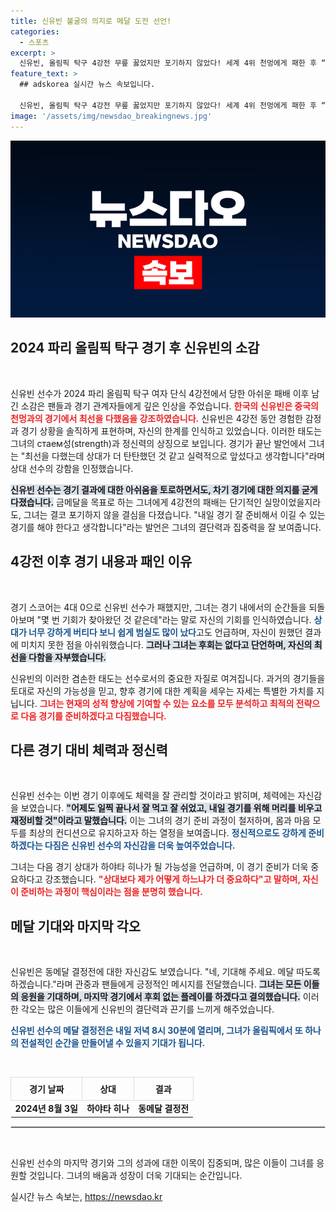 ```yaml
---
title: 신유빈 불굴의 의지로 메달 도전 선언!
categories:
  - 스포츠
excerpt: >
  신유빈, 올림픽 탁구 4강전 무릎 꿇었지만 포기하지 않았다! 세계 4위 천멍에게 패한 후 “내일 더 잘할 것” 다짐. 동메달 결정전에서의 반격이 주목받고 있는 가운데, 그는 메달을 따겠다고 굳게 결심했다.
feature_text: >
  ## adskorea 실시간 뉴스 속보입니다.

  신유빈, 올림픽 탁구 4강전 무릎 꿇었지만 포기하지 않았다! 세계 4위 천멍에게 패한 후 “내일 더 잘할 것” 다짐. 동메달 결정전에서의 반격이 주목받고 있는 가운데, 그는 메달을 따겠다고 굳게 결심했다.
image: '/assets/img/newsdao_breakingnews.jpg'
---
```


<p><img src="/assets/img/newsdao_breakingnews.jpg" alt="adskorea 속보" /></p>

<h2 data-ke-size="size26">2024 파리 올림픽 탁구 경기 후 신유빈의 소감</h2>

<p data-ke-size="size16">&nbsp;</p>

<p>신유빈 선수가 2024 파리 올림픽 탁구 여자 단식 4강전에서 당한 아쉬운 패배 이후 남긴 소감은 팬들과 경기 관계자들에게 깊은 인상을 주었습니다. <b><span style="color: #ee2323;">한국의 신유빈은 중국의 천멍과의 경기에서 최선을 다했음을 강조하였습니다.</span></b> 신유빈은 4강전 동안 경험한 감정과 경기 상황을 솔직하게 표현하며, 자신의 한계를 인식하고 있었습니다. 이러한 태도는 그녀의 стаем성(strength)과 정신력의 상징으로 보입니다. 경기가 끝난 발언에서 그녀는 "최선을 다했는데 상대가 더 탄탄했던 것 같고 실력적으로 앞섰다고 생각합니다"라며 상대 선수의 강함을 인정했습니다.</p>

<p><b><span style="background-color: #21538527;">신유빈 선수는 경기 결과에 대한 아쉬움을 토로하면서도, 차기 경기에 대한 의지를 굳게 다졌습니다.</span></b> 금메달을 목표로 하는 그녀에게 4강전의 패배는 단기적인 실망이었을지라도, 그녀는 결코 포기하지 않을 결심을 다졌습니다. "내일 경기 잘 준비해서 이길 수 있는 경기를 해야 한다고 생각합니다"라는 발언은 그녀의 결단력과 집중력을 잘 보여줍니다.</p>

<h2 data-ke-size="size26">4강전 이후 경기 내용과 패인 이유</h2>

<p data-ke-size="size16">&nbsp;</p>

<p>경기 스코어는 4대 0으로 신유빈 선수가 패했지만, 그녀는 경기 내에서의 순간들을 되돌아보며 "몇 번 기회가 찾아왔던 것 같은데"라는 말로 자신의 기회를 인식하였습니다. <b><span style="color: #1a5490;">상대가 너무 강하게 버티다 보니 쉽게 범실도 많이 났다</span></b>고도 언급하며, 자신이 원했던 결과에 미치지 못한 점을 아쉬워했습니다. <b><span style="background-color: #21538527;">그러나 그녀는 후회는 없다고 단언하며, 자신의 최선을 다함을 자부했습니다.</span></b></p>

<p>신유빈의 이러한 겸손한 태도는 선수로서의 중요한 자질로 여겨집니다. 과거의 경기들을 토대로 자신의 가능성을 믿고, 향후 경기에 대한 계획을 세우는 자세는 특별한 가치를 지닙니다. <b><span style="color: #ee2323;">그녀는 현재의 성적 향상에 기여할 수 있는 요소를 모두 분석하고 최적의 전략으로 다음 경기를 준비하겠다고 다짐했습니다.</span></b></p>

<h2 data-ke-size="size26">다른 경기 대비 체력과 정신력</h2>

<p data-ke-size="size16">&nbsp;</p>

<p>신유빈 선수는 이번 경기 이후에도 체력을 잘 관리할 것이라고 밝히며, 체력에는 자신감을 보였습니다. <b><span style="background-color: #21538527;">"어제도 일찍 끝나서 잘 먹고 잘 쉬었고, 내일 경기를 위해 머리를 비우고 재정비할 것"이라고 말했습니다.</span></b> 이는 그녀의 경기 준비 과정이 철저하며, 몸과 마음 모두를 최상의 컨디션으로 유지하고자 하는 열정을 보여줍니다. <b><span style="color: #1a5490;">정신적으로도 강하게 준비하겠다는 다짐은 신유빈 선수의 자신감을 더욱 높여주었습니다.</span></b> </p>

<p>그녀는 다음 경기 상대가 하야타 히나가 될 가능성을 언급하며, 이 경기 준비가 더욱 중요하다고 강조했습니다. <b><span style="color: #ee2323;">"상대보다 제가 어떻게 하느냐가 더 중요하다"고 말하며, 자신이 준비하는 과정이 핵심이라는 점을 분명히 했습니다.</span></b></p>

<h2 data-ke-size="size26">메달 기대와 마지막 각오</h2>

<p data-ke-size="size16">&nbsp;</p>

<p>신유빈은 동메달 결정전에 대한 자신감도 보였습니다. "네, 기대해 주세요. 메달 따도록 하겠습니다."라며 관중과 팬들에게 긍정적인 메시지를 전달했습니다. <b><span style="background-color: #21538527;">그녀는 모든 이들의 응원을 기대하며, 마지막 경기에서 후회 없는 플레이를 하겠다고 결의했습니다.</span></b> 이러한 각오는 많은 이들에게 신유빈의 결단력과 끈기를 느끼게 해주었습니다. </p>

<p><b><span style="color: #1a5490;">신유빈 선수의 메달 결정전은 내일 저녁 8시 30분에 열리며, 그녀가 올림픽에서 또 하나의 전설적인 순간을 만들어낼 수 있을지 기대가 됩니다.</span></b></p>

<p data-ke-size="size16">&nbsp;</p>

<table style="width:100%;border-collapse:collapse;">
    <tr>
        <th style="border:1px solid #ddd;padding:8px;">경기 날짜</th>
        <th style="border:1px solid #ddd;padding:8px;">상대</th>
        <th style="border:1px solid #ddd;padding:8px;">결과</th>
    </tr>
    <tr>
        <td style="text-align: center; height: 17px;"><b>2024년 8월 3일</b></td>
        <td style="text-align: center; height: 17px;"><b>하야타 히나</b></td>
        <td style="text-align: center; height: 17px;"><b>동메달 결정전</b></td>
    </tr>
</table>

<hr style="border:1px solid #ddd;">

<p data-ke-size="size16">&nbsp;</p>

<p>신유빈 선수의 마지막 경기와 그의 성과에 대한 이목이 집중되며, 많은 이들이 그녀를 응원할 것입니다. 그녀의 배움과 성장이 더욱 기대되는 순간입니다.</p>
실시간 뉴스 속보는, <a href="https://newsdao.kr" rel="dofollow">https://newsdao.kr</a>


